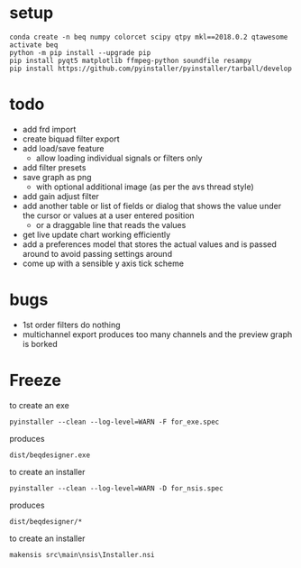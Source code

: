 # setup

    conda create -n beq numpy colorcet scipy qtpy mkl==2018.0.2 qtawesome
    activate beq
    python -m pip install --upgrade pip
    pip install pyqt5 matplotlib ffmpeg-python soundfile resampy
    pip install https://github.com/pyinstaller/pyinstaller/tarball/develop

# todo

* add frd import
* create biquad filter export
* add load/save feature 
  * allow loading individual signals or filters only
* add filter presets
* save graph as png
  * with optional additional image (as per the avs thread style)
* add gain adjust filter
* add another table or list of fields or dialog that shows the value under the cursor or values at a user entered position
  * or a draggable line that reads the values
* get live update chart working efficiently
* add a preferences model that stores the actual values and is passed around to avoid passing settings around
* come up with a sensible y axis tick scheme

# bugs

* 1st order filters do nothing
* multichannel export produces too many channels and the preview graph is borked

# Freeze

to create an exe

    pyinstaller --clean --log-level=WARN -F for_exe.spec
    
produces 

    dist/beqdesigner.exe
    
to create an installer

    pyinstaller --clean --log-level=WARN -D for_nsis.spec

produces 

    dist/beqdesigner/*    
    
to create an installer

    makensis src\main\nsis\Installer.nsi
    
